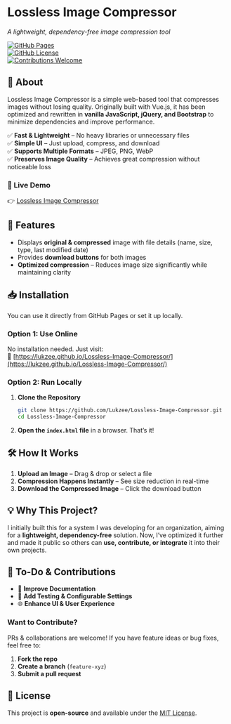 # **Lossless Image Compressor**  
*A lightweight, dependency-free image compression tool*  

[![GitHub Pages](https://img.shields.io/badge/GitHub-Pages-blue)](https://lukzee.github.io/Lossless-Image-Compressor/)  
[![GitHub License](https://img.shields.io/github/license/Lukzee/Lossless-Image-Compressor)](LICENSE)  
[![Contributions Welcome](https://img.shields.io/badge/Contributions-Welcome-brightgreen)](#contributing)  

## **🚀 About**  
Lossless Image Compressor is a simple web-based tool that compresses images without losing quality. Originally built with Vue.js, it has been optimized and rewritten in **vanilla JavaScript, jQuery, and Bootstrap** to minimize dependencies and improve performance.  

✅ **Fast & Lightweight** – No heavy libraries or unnecessary files  
✅ **Simple UI** – Just upload, compress, and download  
✅ **Supports Multiple Formats** – JPEG, PNG, WebP  
✅ **Preserves Image Quality** – Achieves great compression without noticeable loss  

### **🎯 Live Demo**  
👉 [Lossless Image Compressor](https://lukzee.github.io/Lossless-Image-Compressor/)  

## **📸 Features**  
- Displays **original & compressed** image with file details (name, size, type, last modified date)  
- Provides **download buttons** for both images  
- **Optimized compression** – Reduces image size significantly while maintaining clarity  

## **📥 Installation**  
You can use it directly from GitHub Pages or set it up locally.  

### **Option 1: Use Online**  
No installation needed. Just visit:  
🔗 [https://lukzee.github.io/Lossless-Image-Compressor/](https://lukzee.github.io/Lossless-Image-Compressor/)  

### **Option 2: Run Locally**  
1. **Clone the Repository**  
   ```sh
   git clone https://github.com/Lukzee/Lossless-Image-Compressor.git
   cd Lossless-Image-Compressor
   ```
2. **Open the `index.html` file** in a browser. That’s it!  

## **🛠 How It Works**  
1. **Upload an Image** – Drag & drop or select a file  
2. **Compression Happens Instantly** – See size reduction in real-time  
3. **Download the Compressed Image** – Click the download button  

## **💡 Why This Project?**  
I initially built this for a system I was developing for an organization, aiming for a **lightweight, dependency-free** solution. Now, I’ve optimized it further and made it public so others can **use, contribute, or integrate** it into their own projects.  

## **📌 To-Do & Contributions**  
- 📖 **Improve Documentation**  
- 🧪 **Add Testing & Configurable Settings**  
- 🌐 **Enhance UI & User Experience**  

### **Want to Contribute?**  
PRs & collaborations are welcome! If you have feature ideas or bug fixes, feel free to:  
1. **Fork the repo**  
2. **Create a branch** (`feature-xyz`)  
3. **Submit a pull request**  

## **📜 License**  
This project is **open-source** and available under the [MIT License](LICENSE).  
